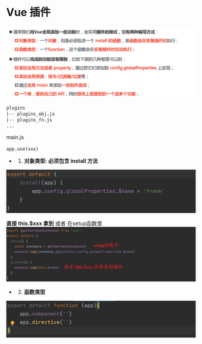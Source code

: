 # Vue 插件 
![图片](../.vuepress/public/images/chajian.png)
```
plugins
|-- plugins_obj.js
|-- plugins_fn.js
...
```
main.js 
```
app.use(xxx)
```
* 1. **对象类型: 必须包含 install 方法**

![图片](../.vuepress/public/images/plugin1.png)

**直接 this.$xxx 拿到** 或者 在setup函数里  
![图片](../.vuepress/public/images/品.png)

* 2. **函数类型**

![图片](../.vuepress/public/images/pf.png)

